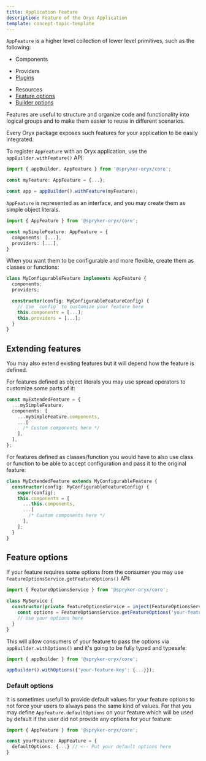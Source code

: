 ```yaml
---
title: Application Feature
description: Feature of the Oryx Application
template: concept-topic-template
---
```


`AppFeature` is a higher level collection of lower level primitives, such as the following:

<!-- TODO: Link to components -->
- Components
<!-- TODO: Link to providers -->
- Providers
- [Plugins](./app-plugins.md)
<!-- TODO: Link to resources -->
- Resources
- [Feature options](#feature-options)
- [Builder options](./index.md#options)

Features are useful to structure and organize code and functionality into logical groups and to make them easier to reuse in different scenarios.

Every Oryx package exposes such features for your application to be easily integrated.

To register `AppFeature` with an Oryx application, use the `appBuilder.withFeature()` API:

```ts
import { appBuilder, AppFeature } from '@spryker-oryx/core';

const myFeature: AppFeature = {...};

const app = appBuilder().withFeature(myFeature);
```

`AppFeature` is represented as an interface, and you may create them as simple object literals.

```ts
import { AppFeature } from '@spryker-oryx/core';

const mySimpleFeature: AppFeature = {
  components: [...],
  providers: [...],
}
```

When you want them to be configurable and more flexible, create them as classes or functions:

```ts
class MyConfigurableFeature implements AppFeature {
  components;
  providers;

  constructor(config: MyConfigurableFeatureConfig) {
    // Use `config` to customize your feature here
    this.components = [...];
    this.providers = [...];
  }
}
```

## Extending features

You may also extend existing features but it will depend how the feature is defined.

For features defined as object literals you may use spread operators to customize some parts of it:

```ts
const myExtendedFeature = {
  ...mySimpleFeature,
  components: [
    ...mySimpleFeature.components,
    ...[
      /* Custom components here */
    ],
  ],
};
```

For features defined as classes/function you would have to also use class or function to be able to accept configuration and pass it to the original feature:

```ts
class MyExtendedFeature extends MyConfigurableFeature {
  constructor(config: MyConfigurableFeatureConfig) {
    super(config);
    this.components = [
      ...this.components,
      ...[
        /* Custom components here */
      ],
    ];
  }
}
```

## Feature options

If your feature requires some options from the consumer you may use `FeatureOptionsService.getFeatureOptions()` API:

```ts
import { FeatureOptionsService } from '@spryker-oryx/core';

class MyService {
  constructor(private featureOptionsService = inject(FeatureOptionsService)) {
    const options = FeatureOptionsService.getFeatureOptions('your-feature-key');
    // Use your options here
  }
}
```

This will allow consumers of your feature to pass the options via `appBuilder.withOptions()` and it's going to be fully typed and typesafe:

```ts
import { appBuilder } from '@spryker-oryx/core';

appBuilder().withOptions({'your-feature-key': {...}});
```

### Default options

It is sometimes usefull to provide default values for your feature options to not force your users to always pass the same kind of values. For that you may define `AppFeature.defaultOptions` on your feature which will be used by default if the user did not provide any options for your feature:

```ts
import { AppFeature } from '@spryker-oryx/core';

const yourFeature: AppFeature = {
  defaultOptions: {...} // <-- Put your default options here
}
```
